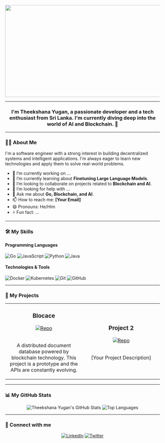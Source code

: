 <div align="center">
  <img src="https://media.giphy.com/media/dWesBcTLavkZuG35MI/giphy.gif" width="600" height="300"/>
</div>

---

### <div align="center">I'm Theekshana Yugan, a passionate developer and a tech enthusiast from Sri Lanka. I'm currently diving deep into the world of AI and Blockchain. 🚀</div>

---

### 👨‍💻 About Me

I'm a software engineer with a strong interest in building decentralized systems and intelligent applications. I'm always eager to learn new technologies and apply them to solve real-world problems.

- 🔭 I’m currently working on ...
- 🌱 I’m currently learning about **Finetuning Large Language Models**.
- 👯 I’m looking to collaborate on projects related to **Blockchain and AI**.
- 🤔 I’m looking for help with ...
- 💬 Ask me about **Go, Blockchain, and AI**.
- 📫 How to reach me: **[Your Email]**
- 😄 Pronouns: He/Him
- ⚡ Fun fact: ...

---

### 🛠️ My Skills

#### Programming Languages
![Go](https://img.shields.io/badge/go-%2300ADD8.svg?style=for-the-badge&logo=go&logoColor=white)
![JavaScript](https://img.shields.io/badge/javascript-%23323330.svg?style=for-the-badge&logo=javascript&logoColor=%23F7DF1E)
![Python](https://img.shields.io/badge/python-3670A0?style=for-the-badge&logo=python&logoColor=ffdd54)
![Java](https://img.shields.io/badge/java-%23ED8B00.svg?style=for-the-badge&logo=java&logoColor=white)

#### Technologies & Tools
![Docker](https://img.shields.io/badge/docker-%230db7ed.svg?style=for-the-badge&logo=docker&logoColor=white)
![Kubernetes](https://img.shields.io/badge/kubernetes-%23326ce5.svg?style=for-the-badge&logo=kubernetes&logoColor=white)
![Git](https://img.shields.io/badge/git-%23F05033.svg?style=for-the-badge&logo=git&logoColor=white)
![GitHub](https://img.shields.io/badge/github-%23121011.svg?style=for-the-badge&logo=github&logoColor=white)

---

### 🚀 My Projects

<table>
<tr>
<td width="50%">
<h3 align="center">Blocace</h3>
<div align="center">
<a href="https://github.com/codingpeasant/blocace" target="_blank"><img src="https://img.shields.io/badge/GitHub-100000?style=for-the-badge&logo=github&logoColor=white" alt="Repo"></a>
<p>
<br>
A distributed document database powered by blockchain technology. This project is a prototype and the APIs are constantly evolving.
</p>
</div>
</td>
<td width="50%">
<h3 align="center">Project 2</h3>
<div align="center">
<a href="[YOUR_PROJECT_LINK]" target="_blank"><img src="https://img.shields.io/badge/GitHub-100000?style=for-the-badge&logo=github&logoColor=white" alt="Repo"></a>
<p>
<br>
[Your Project Description]
</p>
</div>
</td>
</tr>
</table>

---

### 📊 My GitHub Stats

<p align="center">
  <img src="https://github-readme-stats.vercel.app/api?username=BlockAce01&show_icons=true&theme=radical" alt="Theekshana Yugan's GitHub Stats">
  <img src="https://github-readme-stats.vercel.app/api/top-langs/?username=BlockAce01&layout=compact&theme=radical" alt="Top Languages">
</p>

---

### 🔗 Connect with me

<p align="center">
<a href="https://www.linkedin.com/in/theekshana-yugan/"><img src="https://img.shields.io/badge/linkedin-%230077B5.svg?style=for-the-badge&logo=linkedin&logoColor=white" alt="LinkedIn"></a>
<a href="[YOUR_TWITTER_LINK]"><img src="https://img.shields.io/badge/Twitter-1DA1F2?style=for-the-badge&logo=twitter&logoColor=white" alt="Twitter"></a>
</p>
